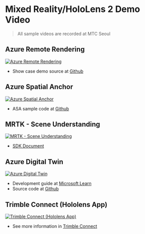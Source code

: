 # Mixed Reality/HoloLens 2 Demo Video

> All sample videos are recorded at MTC Seoul

## Azure Remote Rendering

[![Azure Remote Rendering](https://img.youtube.com/vi/3W_b5s-Hx_Q/0.jpg)](https://youtu.be/3W_b5s-Hx_Q)

- Show case demo source at [Github](https://github.com/Azure/azure-remote-rendering/tree/master/Unity/Showcase)

## Azure Spatial Anchor

[![Azure Spatial Anchor](https://img.youtube.com/vi/XQPjQGlTmSk/0.jpg)](https://youtu.be/XQPjQGlTmSk)

- ASA sample code at [Github](https://github.com/Azure/azure-spatial-anchors-samples)

## MRTK - Scene Understanding

[![MRTK - Scene Understanding](https://img.youtube.com/vi/ImKAllO39PE/0.jpg)](https://youtu.be/ImKAllO39PE)

- [SDK Document](https://docs.microsoft.com/en-us/windows/mixed-reality/design/scene-understanding)

## Azure Digital Twin

[![Azure Digital Twin](https://img.youtube.com/vi/WeBoPoApwQI/0.jpg)](https://youtu.be/WeBoPoApwQI)

- Development guide at [Microsoft Learn](https://docs.microsoft.com/en-us/learn/paths/build-mixed-reality-azure-digital-twins-unity/)
- Source code at [Github](https://github.com/MicrosoftDocs/mslearn-mr-adt-in-unity)

## Trimble Connect (Hololens App)

[![Trimble Connect (Hololens App)](https://img.youtube.com/vi/3Zbq08G6PWI/0.jpg)](https://youtu.be/3Zbq08G6PWI)

- See more information in [Trimble Connect](https://connect.trimble.com/)

